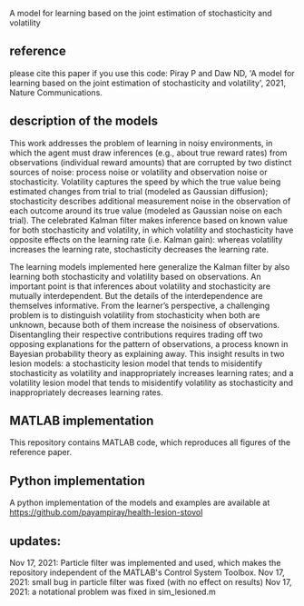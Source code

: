 A model for learning based on the joint estimation of stochasticity and volatility

## reference
please cite this paper if you use this code:
Piray P and Daw ND, 'A model for learning based on the joint estimation of stochasticity and volatility', 2021, Nature Communications.

## description of the models
This work addresses the problem of learning in noisy environments, in which the agent must draw inferences (e.g., about true reward rates) from observations (individual reward amounts) that are corrupted by two distinct sources of noise: process noise or volatility and observation noise or stochasticity. Volatility captures the speed by which the true value being estimated changes from trial to trial (modeled as Gaussian diffusion); stochasticity describes additional measurement noise in the observation of each outcome around its true value (modeled as Gaussian noise on each trial). The celebrated Kalman filter makes inference based on known value for both stochasticity and volatility, in which volatility and stochasticity have opposite effects on the learning rate (i.e. Kalman gain): whereas volatility increases the learning rate, stochasticity decreases the learning rate.

The learning models implemented here generalize the Kalman filter by also learning both stochasticity and volatility based on observations.
An important point is that inferences about volatility and stochasticity are mutually interdependent. But the details of the interdependence are themselves informative. From the learner’s perspective, a challenging problem is to distinguish volatility from stochasticity when both are unknown, because both of them increase the noisiness of observations. Disentangling their respective contributions requires trading off two opposing explanations for the pattern of observations, a process known in Bayesian probability theory as explaining away. This insight results in two lesion models: a stochasticity lesion model that tends to misidentify stochasticity as volatility and inappropriately increases learning rates; and a volatility lesion model that tends to misidentify volatility as stochasticity and inappropriately decreases learning rates.

## MATLAB implementation
This repository contains MATLAB code, which reproduces all figures of the reference paper.

## Python implementation
A python implementation of the models and examples are available at
https://github.com/payampiray/health-lesion-stovol

## updates:
Nov 17, 2021: Particle filter was implemented and used, which makes the repository independent of the MATLAB's Control System Toolbox.
Nov 17, 2021: small bug in particle filter was fixed (with no effect on results)
Nov 17, 2021: a notational problem was fixed in sim_lesioned.m
